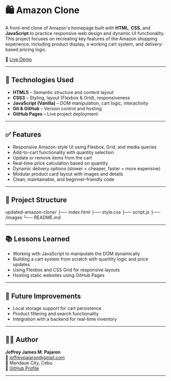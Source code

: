 # 🛍️ Amazon Clone

A front-end clone of Amazon's homepage built with **HTML**, **CSS**, and **JavaScript** to practice responsive web design and dynamic UI functionality. This project focuses on recreating key features of the Amazon shopping experience, including product display, a working cart system, and delivery-based pricing logic.

🚀 [Live Demo](https://joffreyxd.github.io/updated-amazon-clone/)

---


## 🧰 Technologies Used

- **HTML5** – Semantic structure and content layout
- **CSS3** – Styling, layout (Flexbox & Grid), responsiveness
- **JavaScript (Vanilla)** – DOM manipulation, cart logic, interactivity
- **Git & GitHub** – Version control and hosting
- **GitHub Pages** – Live project deployment

---

## ✅ Features

- Responsive Amazon-style UI using Flexbox, Grid, and media queries
- Add-to-cart functionality with quantity selection
- Update or remove items from the cart
- Real-time price calculation based on quantity
- Dynamic delivery options (slower = cheaper, faster = more expensive)
- Modular product card layout with images and details
- Clean, maintainable, and beginner-friendly code

---

## 📁 Project Structure
updated-amazon-clone/
├── index.html
├── style.css
├── script.js
├── /images
└── README.md


---

## 📚 Lessons Learned

- Working with JavaScript to manipulate the DOM dynamically
- Building a cart system from scratch with quantity logic and price updates
- Using Flexbox and CSS Grid for responsive layouts
- Hosting static websites using GitHub Pages

---

## 🚧 Future Improvements

- Local storage support for cart persistence  
- Product filtering and search functionality  
- Integration with a backend for real-time inventory  

---

## 👨‍💻 Author

**Joffrey James M. Pajaron**  
📧 joffreypajaron@gmail.com  
📍 Mandaue City, Cebu  
🔗 [GitHub Profile](https://github.com/JoffreyxD)

---


